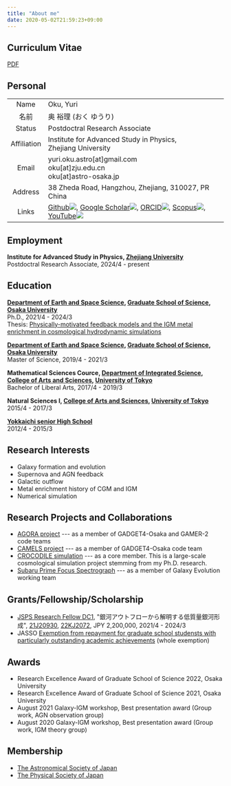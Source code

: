 ```yaml
---
title: "About me"
date: 2020-05-02T21:59:23+09:00
---
```


## Curriculum Vitae
[PDF](https://www.dropbox.com/scl/fi/5528sxs2cohcuo945nez6/My_Carriculum_Vitae.pdf?rlkey=vsj12mvvmnxkf3kc88xdmdq70&dl=0)

## Personal

| | |
|:-----------:|:-----------|
|Name | Oku, Yuri|
|名前| 奥 裕理 (おく ゆうり)|
|Status | Postdoctral Research Associate |
|Affiliation | Institute for Advanced Study in Physics, <br> Zhejiang University |
|Email | yuri.oku.astro[at]gmail.com <br> oku[at]zju.edu.cn <br> oku[at]astro-osaka.jp |
|Address| 38 Zheda Road, Hangzhou, Zhejiang, 310027, PR China |
  |Links | [<span class="icon">Github</span><img class="icon" src="icon/github.svg">](https://github.com/YuriOku), [<span class="icon">Google Scholar</span><img class="icon" src="icon/google-scholar.svg">](https://scholar.google.co.jp/citations?user=Gf8vm28AAAAJ&hl=ja), [<span class="icon">ORCID</span><img class="icon" src="icon/orcid.svg">](https://orcid.org/0000-0002-5712-6865), [<span class="icon">Scopus</span><img class="icon" src="icon/scopus.svg">](https://www.scopus.com/authid/detail.uri?authorId=57216936867), [<span class="icon">YouTube</span><img class="icon" src="icon/youtube.svg">](http://www.youtube.com/@yurioku_astro)|

## Employment

<strong>Institute for Advanced Study in Physics, [Zhejiang University](https://www.zju.edu.cn/)</strong><br>
Postdoctral Research Associate, 2024/4 - present

## Education

<strong>[Department of Earth and Space Science](http://www.ess.sci.osaka-u.ac.jp/index.html), [Graduate School of Science](https://www.sci.osaka-u.ac.jp/ja/), [Osaka University](https://www.osaka-u.ac.jp/ja)</strong><br>
Ph.D., 2021/4 - 2024/3<br>
Thesis: [Physically-motivated feedback models and the IGM metal enrichment in cosmological hydrodynamic simulations](https://doi.org/10.18910/96417)

<strong>[Department of Earth and Space Science](http://www.ess.sci.osaka-u.ac.jp/index.html), [Graduate School of Science](https://www.sci.osaka-u.ac.jp/ja/), [Osaka University](https://www.osaka-u.ac.jp/ja)</strong><br>Master of Science, 2019/4 - 2021/3

<strong>Mathematical Sciences Cource, [Department of Integrated Science](http://www.integrated.c.u-tokyo.ac.jp/), [College of Arts and Sciences](https://www.c.u-tokyo.ac.jp/index.html), [University of Tokyo](https://www.u-tokyo.ac.jp/ja/index.html)</strong><br>
Bachelor of Liberal Arts, 2017/4 - 2019/3

<strong>Natural Sciences I, [College of Arts and Sciences](https://www.c.u-tokyo.ac.jp/index.html), [University of Tokyo](https://www.u-tokyo.ac.jp/ja/index.html)</strong><br>
2015/4 - 2017/3

<strong>[Yokkaichi senior High School](http://www.shiko.ed.jp/)</strong><br>
2012/4 - 2015/3

## Research Interests

- Galaxy formation and evolution
- Supernova and AGN feedback
- Galactic outflow
- Metal enrichment history of CGM and IGM
- Numerical simulation

## Research Projects and Collaborations

- [AGORA project](https://sites.google.com/site/santacruzcomparisonproject/) --- as a member of GADGET4-Osaka and GAMER-2 code teams
- [CAMELS project](https://camels.readthedocs.io/en/latest) --- as a member of GADGET4-Osaka code team
- [CROCODILE simulation](https://sites.google.com/view/crocodilesimulation/home) --- as a core member. This is a large-scale cosmological simulation project stemming from my Ph.D. research.
- [Subaru Prime Focus Spectrograph](https://pfs.ipmu.jp/) --- as a member of Galaxy Evolution working team

## Grants/Fellowship/Scholarship

- [JSPS Research Fellow DC1](https://www.jsps.go.jp/english/e-pd/index.html), "銀河アウトフローから解明する低質量銀河形成", [21J20930](https://kaken.nii.ac.jp/grant/KAKENHI-PROJECT-21J20930/), [22KJ2072](https://kaken.nii.ac.jp/ja/grant/KAKENHI-PROJECT-22KJ2072/), JPY 2,200,000, 2021/4 - 2024/3
- JASSO [Exemption from repayment for graduate school studensts with particularly outstanding academic achievements](https://www.jasso.go.jp/shogakukin/taiyochu/gyosekimenjyo/gaiyo.html) (whole exemption)

## Awards

- Research Excellence Award of Graduate School of Science 2022, Osaka University
- Research Excellence Award of Graduate School of Science 2021, Osaka University
- August 2021 Galaxy-IGM workshop, Best presentation award (Group work, AGN observation group)
- August 2020 Galaxy-IGM workshop, Best presentation award (Group work, IGM theory group)

## Membership

- [The Astronomical Society of Japan](https://www.asj.or.jp/index.html)
- [The Physical Society of Japan](https://jps.or.jp/)